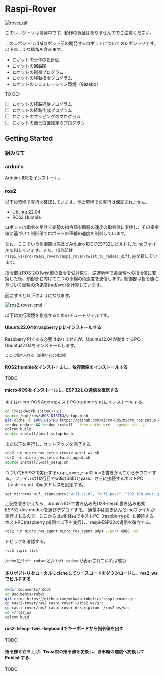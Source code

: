 # Raspi-Rover

![rover_gif](https://github.com/mikaka-robotics/raspi-rover/assets/45257346/d5421312-f1be-49ac-8b68-002ba3b1d22b)

このレポジトリは開発中です。動作の保証はありませんのでご注意ください。

このレポジトリはAIロボット部の開発するロボットについてのレポジトリです。
以下のような情報を含みます。
- ロボットの車体の設計図
- ロボットの回路図
- ロボットの制御プログラム
- ロボットの移動指令プログラム
- ロボットのシュミレーション環境（Gazebo）

TO DO:
- [ ] ロボットの経路追従プログラム
- [ ] ロボットの経路作成プログラム
- [ ] ロボットのマッピングのプログラム
- [ ] ロボットの自己位置推定のプログラム

## Getting Started
### 組み立て

### arduino
Arduino IDEをインストール。

### ros2
以下の環境で実行を確認しています。他の環境での実行は保証されません。
- Ubuntu 22.04
- ROS2 Humble
  
ロボットは指令を受けて姿勢の指令値を車輪の速度の指令値に変換し、その指令値に基づいて制御部でロボットの車輪の速度を制御しています。

なお、ここでいう制御部は先ほどArduino IDEでESP32にビルドした.inoファイルを指しています。また、指令部は`raspi_ws/src/raspi_rover/raspi_rover/twist_to_radsec_diff.py`を指しています。

指令部はROS 2のTwist型の指令を受け取り、逆運動学で各車輪への指令値に変換した後、制御部に向けて二つの車輪の角速度を送信します。制御部は指令値に基づいて車輪の角速度(rad/sec)を計算しています。

図にすると以下のようになります。

![ros2_rover_cmd](https://github.com/mikaka-robotics/raspi-rover/assets/45257346/d5e42860-2475-424a-b0aa-d028ec99d878)


以下は実行環境を作成するためのチュートリアルです。

#### Ubuntu22.04をraspberry piにインストールする
Raspberry Piである必要はありませんが、Ubuntu22.04が動作するPCにUbuntu22.04をインストールします。
```
ここに色々入れる（前書いたcodimd）
```
#### ROS2 Humbleをインストールし、依存関係をインストールする
TODO

#### micro-ROSをインストールし、ESP32との通信を確認する
まずはmicro-ROS AgentをホストPC(raspberry pi)にインストールする。
```bash
cd {ros2のwork spaceのパス}
source /opt/ros/$ROS_DISTRO/setup.bash
git clone -b $ROS_DISTRO https://github.com/micro-ROS/micro_ros_setup.git src/micro_ros_setup
rosdep update && rosdep install --from-paths src --ignore-src -y
colcon build
source install/local_setup.bash
```
また以下を実行し、セットアップを完了する。
```bash
ros2 run micro_ros_setup create_agent_ws.sh
ros2 run micro_ros_setup build_agent.sh
source install/local_setup.sh
```
つづいてESP32で実行するraspi_rover_esp32.inoを書きかえてからデプロイする。
ファイルの112行目でwifiのSSIDとpass、さらに接続するホストPC（rasberry pi）のipアドレスを設定する。
```C++
set_microros_wifi_transports("wifi-ssid", "wifi-pass", "192.168.your.ip-addres", 8888);
```
上記を書きかえたら、arduino IDEで書き込み先USB-serial,書き込み形式ESP32-dev moduleを選びデプロイする。
通電中は書き込んだ.inoファイルが実行されるので、ここからはwifi経由でホストPC（raspberry pi）と接続する。
ホストPC(raspberry pi)側で以下を実行し、raspi-ESP32の通信を確立する。
```bash
ros2 run micro_ros_agent micro_ros_agent udp4 --port 8888 -v6
```
トピックを確認する。
```bash
ros2 topic list
```
`/odom`と`/left_radsec`と`/right_radsec`が表示されていれば成功！

#### 本リポジトリをローカルにcloneしてソースコードをダウンロードし、ros2_wsでビルドする
```bash
mkdir Documents/robot
cd Documents/robot
git clone https://github.com/mikaka-robotics/raspi-rover.git
cp raspi-rover/ros2_raspi_rover ~/ros2_ws/src
cp raspi-rover/ros2_raspi_rover_description ~/ros2_ws/src
cd ~/ros2_ws
colcon buid
```
#### ros2-teleop-twist-keyboardでキーボードから指令値を出す
TODO

#### 指令部を立ち上げ、Twist型の指令値を変換し、各車輪の速度へ変換してPublishする
TODO
